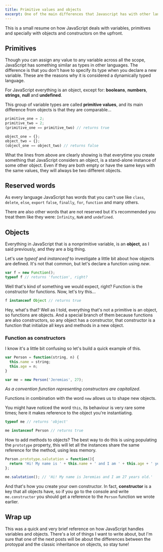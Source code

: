 ```yaml
---
title: Primitive values and objects
excerpt: One of the main differences that Javascript has with other languages is that it's dynamically typed and based on prototypal inheritance while most of object-oriented languages have classical inheritance.
---
```


This is a small resume on how JavaScript deals with variables, primitives and specially with objects and constructors on the upfront.

## Primitives

Though you can assign any value to any variable across all the scope, JavaScript has something similar as types in other languages. The difference is that you don't have to specify its type when you declare a new variable. These are the reasons why it is considered a dynamically typed language.

For JavaScript everything is an object, except for: **booleans**, **numbers**, **strings**, **null** and **undefined**.

This group of variable types are called **primitive values**, and its main difference from objects is that they are comparable...

```js
primitive_one = 2;
primitive_two = 2;
(primitive_one == primitive_two) // returns true

object_one = {};
object_two = {};
(object_one == object_two) // returns false
```


What the lines from above are clearly showing is that everytime you create something that JavaScript considers an object, is a stand-alone instance of some other object. Even if they are both empty or have the same keys with the same values, they will always be two different objects.

## Reserved words

As every language JavaScript has words that you can't use like `class`, `delete`, `else`, `export` `false`, `finally`, `for`, `function` and many others.

There are also other words that are not reserved but it's recommended you treat them like they were: `Infinity`, `NaN` and `undefined`.

## Objects

Everything in JavaScript that is a nonprimitive variable, is an **object**, as I said previously, and they are a big thing.

Let's use _typeof_ and _instanceof_ to investigate a little bit about how objects are defined. It's not that common, but let's declare a function using _new_.

```js
var f = new Function();
typeof f // returns 'function', right?
```

Well that's kind of something we would expect, right? Function is the constructor for functions. Now, let's try this...

```js
f instanceof Object // returns true
```

Hey, what's that? Well as I told, everything that's not a primitive is an object, so functions are objects. And a special branch of them because functions are also constructors, so any object has a constructor, that constructor is a function that initialize all keys and methods in a new object.

### Function as constructors

I know it's a little bit confusing so let's build a quick example of this.

```js
var Person = function(string, n) {
  this.name = string;
  this.age = n;
}

var me = new Person('Jeremias', 27);
```

_As a convention function representing constructors are capitalized._

Functions in combination with the word `new` allows us to shape new objects.

You might have noticed the word `this`, its behaviour is very rare some times; here it makes reference to the object you're instantiating.

```js
typeof me // returns 'object'

me instanceof Person // returns true
```

How to add methods to objects? The best way to do this is using populating the `prototype` property, this will let all the instances share the same reference for the method, using less memory.

```js
Person.prototype.salutation = function(){
  return 'Hi! My name is ' + this.name + ' and I am ' + this.age + ' years old.';
};

me.salutation(); // 'Hi! My name is Jeremias and I am 27 years old.'
```

And that's how you create your own constructor. In fact, **constructor** is a key that all objects have, so if you go to the console and write `me.constructor` you should get a reference to the `Person` function we wrote earlier.

## Wrap up

This was a quick and very brief reference on how JavaScript handles variables and objects. There's a lot of things I want to write about, but I'm sure that one of the next posts will be about the differences between the protoypal and the classic inheritance on objects, so stay tune!
